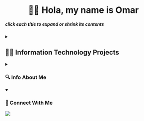 <h1 align="center">🙋‍♂️ Hola, my name is Omar</h1>

##### *click each title to expand or shrink its contents*

<details closed>
<summary><h2>👨‍💻 Information Technology Projects</h2></summary>
  
- <details open>
  <summary><b>osTicket (Help Desk Ticketing System)</b></summary>
    
  - [osTicket: Prerequisites and Installation](https://github.com/joshmadakorcc/osticket-prereqs)
  - [osTicket: Post-Installation Configuration](https://github.com/joshmadakorcc/post-install-config)
  - [osTicket: Ticket Lifecycle Examples](https://github.com/joshmadakorcc/ticket-lifecycle)
  </details>

- <details open>
  <summary><b>Microsoft Azure</b></summary>
    
  - [Configuring On-premises Active Directory within Azure VMs](https://github.com/joshmadakorcc/configure-ad)
  - [Network Security Groups (NSGs) and Inspecting Network Protocols](https://github.com/joshmadakorcc/azure-network-protocols)
  </details>
  
</details>

<details closed>
<summary><h3>🔍 Info About Me</h3></summary>

  - 👀 I'm looking to advance my IT skills and career
  - 🎨 I do digital art as a hobby
  - 💪 I enjoy powerlifting!
  - 🗣️ I'm an intermediate spanish-speaker
  <img src="https://github-readme-stats.vercel.app/api/top-langs?username=omar-b-maldonado&show_icons=true&locale=en&layout=compact&theme=tokyonight" alt="ovi" />
</details>

<details open>
<summary><h3>🤝 Connect With Me</h3></summary> 
  <a href="https://www.linkedin.com/in/omar-b-maldonado/"><img src="https://img.shields.io/badge/LinkedIn-0077B5?style=for-the-badge&logo=linkedin&logoColor=white"/></a>
</details>





<!-- <a href="https://omar-b-maldonado.itch.io/"><img src="https://img.shields.io/badge/Itch.io-FA5C5C?style=for-the-badge&logo=itchdotio&logoColor=white" /></a>-->

<!--- Themes:
chartreuse-dark
tokyonight
bear
neon
<!---
Omar-B-Maldonado/Omar-B-Maldonado is a ✨ special ✨ repository because its `README.md` (this file) appears on your GitHub profile.
You can click the Preview link to take a look at your changes.
--->
